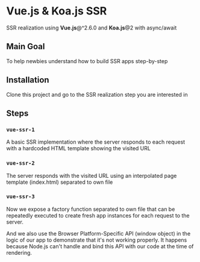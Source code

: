 # Vue.js & Koa.js SSR

SSR realization using **Vue.js**@^2.6.0 and **Koa.js**@2 with async/await

## Main Goal

To help newbies understand how to build SSR apps step-by-step

## Installation

Clone this project and go to the SSR realization step you are interested in

## Steps

### `vue-ssr-1`

A basic SSR implementation where the server responds to each request with a hardcoded HTML template showing the visited URL

### `vue-ssr-2`

The server responds with the visited URL using an interpolated page template (index.html) separated to own file

### `vue-ssr-3`

Now we expose a factory function separated to own file that can be repeatedly executed to create fresh app instances for each request to the server.

And we also use the Browser Platform-Specific API (window object) in the logic of our app to demonstrate that it's not working properly. It happens because Node.js can't handle and bind this API with our code at the time of rendering.
